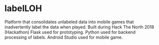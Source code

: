 # labelLOH
Platform that consolidates unlabeled data into mobile games that inadvertently label the data when played. 
Built during Hack The North 2018 (Hackathon)
Flask used for prototyping.
Python used for backend processing of labels.
Android Studio used for mobile game.


